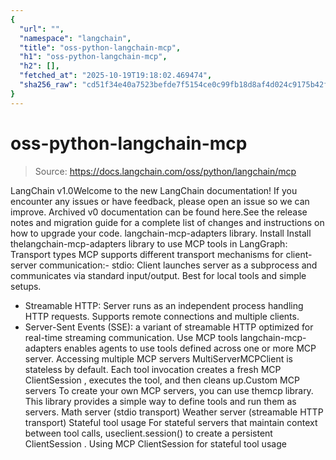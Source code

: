 ```yaml
---
{
  "url": "",
  "namespace": "langchain",
  "title": "oss-python-langchain-mcp",
  "h1": "oss-python-langchain-mcp",
  "h2": [],
  "fetched_at": "2025-10-19T19:18:02.469474",
  "sha256_raw": "cd51f34e40a7523befde7f5154ce0c99fb18d8af4d024c9175b42f2599f478ad"
}
---
```


# oss-python-langchain-mcp

> Source: https://docs.langchain.com/oss/python/langchain/mcp

LangChain v1.0Welcome to the new LangChain documentation! If you encounter any issues or have feedback, please open an issue so we can improve. Archived v0 documentation can be found here.See the release notes and migration guide for a complete list of changes and instructions on how to upgrade your code.
langchain-mcp-adapters
library.
Install
Install thelangchain-mcp-adapters
library to use MCP tools in LangGraph:
Transport types
MCP supports different transport mechanisms for client-server communication:- stdio: Client launches server as a subprocess and communicates via standard input/output. Best for local tools and simple setups.
- Streamable HTTP: Server runs as an independent process handling HTTP requests. Supports remote connections and multiple clients.
- Server-Sent Events (SSE): a variant of streamable HTTP optimized for real-time streaming communication.
Use MCP tools
langchain-mcp-adapters
enables agents to use tools defined across one or more MCP server.
Accessing multiple MCP servers
MultiServerMCPClient
is stateless by default. Each tool invocation creates a fresh MCP ClientSession
, executes the tool, and then cleans up.Custom MCP servers
To create your own MCP servers, you can use themcp
library. This library provides a simple way to define tools and run them as servers.
Math server (stdio transport)
Weather server (streamable HTTP transport)
Stateful tool usage
For stateful servers that maintain context between tool calls, useclient.session()
to create a persistent ClientSession
.
Using MCP ClientSession for stateful tool usage